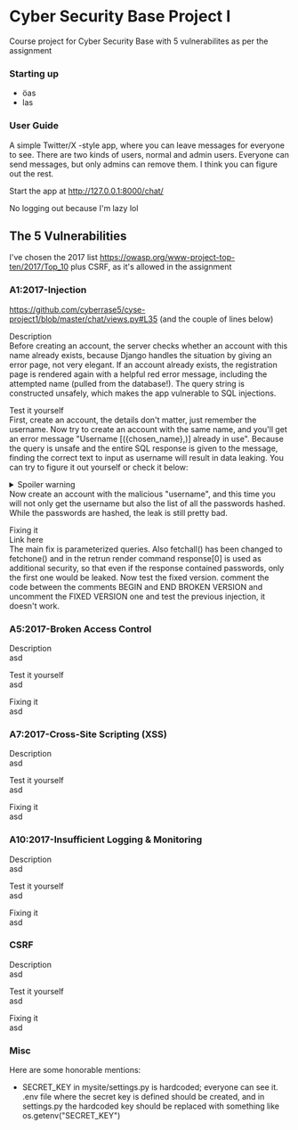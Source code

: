 # Cyber Security Base Project I
Course project for Cyber Security Base with 5 vulnerabilites as per the assignment

### Starting up
- öas
- las

### User Guide
A simple Twitter/X -style app, where you can leave messages for everyone to see. There are two kinds of users, normal and admin users. Everyone can send messages, but only admins can remove them. I think you can figure out the rest.

Start the app at http://127.0.0.1:8000/chat/

No logging out because I'm lazy lol

## The 5 Vulnerabilities
I've chosen the 2017 list https://owasp.org/www-project-top-ten/2017/Top_10 plus CSRF, as it's allowed in the assignment

### A1:2017-Injection
https://github.com/cyberrase5/cyse-project1/blob/master/chat/views.py#L35 (and the couple of lines below)

Description\
Before creating an account, the server checks whether an account with this name already exists, because Django handles the situation by giving an error page, not very elegant. If an account already exists, the registration page is rendered again with a helpful red error message, including the attempted name (pulled from the database!). The query string is constructed unsafely, which makes the app vulnerable to SQL injections.

Test it yourself\
First, create an account, the details don't matter, just remember the username. Now try to create an account with the same name, and you'll get an error message "Username [({chosen_name},)] already in use". Because the query is unsafe and the entire SQL response is given to the message, finding the correct text to input as username will result in data leaking. You can try to figure it out yourself or check it below:
<details>
  <summary>Spoiler warning</summary>
  
  {chosen_name}' UNION SELECT password FROM auth_user --
  
</details>
Now create an account with the malicious "username", and this time you will not only get the username but also the list of all the passwords hashed. While the passwords are hashed, the leak is still pretty bad. 

Fixing it\
Link here\
The main fix is parameterized queries. Also fetchall() has been changed to fetchone() and in the retrun render command response[0] is used as additional security, so that even if the response contained passwords, only the first one would be leaked. Now test the fixed version. comment the code between the comments BEGIN and END BROKEN VERSION and uncomment the FIXED VERSION one and test the previous injection, it doesn't work.

### A5:2017-Broken Access Control

Description\
asd

Test it yourself\
asd

Fixing it\
asd

### A7:2017-Cross-Site Scripting (XSS)

Description\
asd

Test it yourself\
asd

Fixing it\
asd

### A10:2017-Insufficient Logging & Monitoring

Description\
asd

Test it yourself\
asd

Fixing it\
asd

### CSRF

Description\
asd

Test it yourself\
asd

Fixing it\
asd

### Misc
Here are some honorable mentions:
- SECRET_KEY in mysite/settings.py is hardcoded; everyone can see it. .env file where the secret key is defined should be created, and in settings.py the hardcoded key should be replaced with something like os.getenv("SECRET_KEY")
